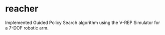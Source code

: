 # reacher

Implemented Guided Policy Search algorithm using the V-REP Simulator for a 7-DOF robotic arm. 
